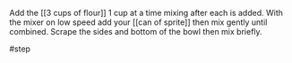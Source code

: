 Add the [[3 cups of flour]] 1 cup at a time mixing after each is added. With the mixer on low speed add your [[can of sprite]] then mix gently until combined. Scrape the sides and bottom of the bowl then mix briefly.

#step